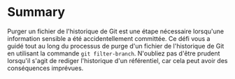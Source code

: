 # Summary

Purger un fichier de l'historique de Git est une étape nécessaire lorsqu'une information sensible a été accidentellement committée. Ce défi vous a guidé tout au long du processus de purge d'un fichier de l'historique de Git en utilisant la commande `git filter-branch`. N'oubliez pas d'être prudent lorsqu'il s'agit de rediger l'historique d'un référentiel, car cela peut avoir des conséquences imprévues.
